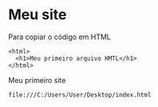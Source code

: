 # Meu site

Para copiar o código em HTML
```
<html>
  <h1>Meu primeiro arquivo HMTL</h1>
</html>
```
Meu primeiro site
```
file:///C:/Users/User/Desktop/index.html
